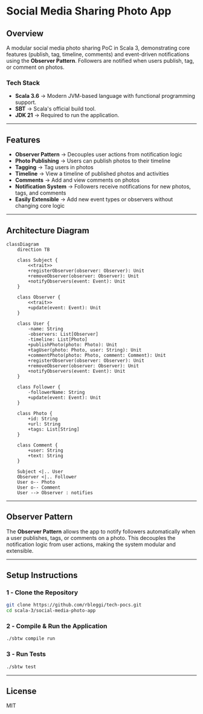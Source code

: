 # **Social Media Sharing Photo App**

## **Overview**

A modular social media photo sharing PoC in Scala 3, demonstrating core features (publish, tag, timeline, comments) and event-driven notifications using the **Observer Pattern**. Followers are notified when users publish, tag, or comment on photos.

### **Tech Stack**

- **Scala 3.6** → Modern JVM-based language with functional programming support.
- **SBT** → Scala's official build tool.
- **JDK 21** → Required to run the application.

---

## **Features**

- **Observer Pattern** → Decouples user actions from notification logic
- **Photo Publishing** → Users can publish photos to their timeline
- **Tagging** → Tag users in photos
- **Timeline** → View a timeline of published photos and activities
- **Comments** → Add and view comments on photos
- **Notification System** → Followers receive notifications for new photos, tags, and comments
- **Easily Extensible** → Add new event types or observers without changing core logic

---

## **Architecture Diagram**

```mermaid
classDiagram
    direction TB

    class Subject {
        <<trait>>
        +registerObserver(observer: Observer): Unit
        +removeObserver(observer: Observer): Unit
        +notifyObservers(event: Event): Unit
    }

    class Observer {
        <<trait>>
        +update(event: Event): Unit
    }

    class User {
        -name: String
        -observers: List[Observer]
        -timeline: List[Photo]
        +publishPhoto(photo: Photo): Unit
        +tagUser(photo: Photo, user: String): Unit
        +commentPhoto(photo: Photo, comment: Comment): Unit
        +registerObserver(observer: Observer): Unit
        +removeObserver(observer: Observer): Unit
        +notifyObservers(event: Event): Unit
    }

    class Follower {
        -followerName: String
        +update(event: Event): Unit
    }

    class Photo {
        +id: String
        +url: String
        +tags: List[String]
    }

    class Comment {
        +user: String
        +text: String
    }

    Subject <|.. User
    Observer <|.. Follower
    User o-- Photo
    User o-- Comment
    User --> Observer : notifies
```

---

## **Observer Pattern**

The **Observer Pattern** allows the app to notify followers automatically when a user publishes, tags, or comments on a photo. This decouples the notification logic from user actions, making the system modular and extensible.

---

## **Setup Instructions**

### **1️ - Clone the Repository**

```bash
git clone https://github.com/rbleggi/tech-pocs.git
cd scala-3/social-media-photo-app
```

### **2️ - Compile & Run the Application**

```bash
./sbtw compile run
```

### **3️ - Run Tests**

```bash
./sbtw test
```

---

## **License**

MIT
